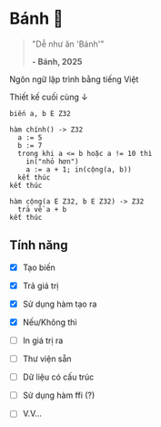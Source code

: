 # Bánh 🥖
> "Dễ như ăn 'Bánh'"
>
> **- Bánh, 2025**

Ngôn ngữ lập trình bằng tiếng Việt

Thiết kế cuối cùng ↓

```banh
biến a, b E Z32

hàm chính() -> Z32
  a := 5
  b := 7
  trong khi a <= b hoặc a != 10 thì
    in("nhỏ hơn")
    a := a + 1; in(cộng(a, b))
  kết thúc
kết thúc

hàm cộng(a E Z32, b E Z32) -> Z32
  trả về a + b
kết thúc
```

## Tính năng

- [x] Tạo biến

- [x] Trả giá trị

- [x] Sử dụng hàm tạo ra

- [x] Nếu/Không thì

- [ ] In giá trị ra

- [ ] Thư viện sẵn

- [ ] Dữ liệu có cấu trúc

- [ ] Sử dụng hàm ffi (?)

- [ ] V.V...
